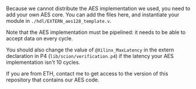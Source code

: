 Because we cannot distribute the AES implementation we used, you need to add your own AES core.
You can add the files here, and instantiate your module in `./hdl/EXTERN_aes128_template.v`.

Note that the AES implementation must be pipelined: it needs to be able to accept data on every cycle.

You should also change the value of `@Xilinx_MaxLatency` in the extern declaration in P4 (`lib/scion/verification.p4`) if the latency your AES implementation isn't 10 cycles.

If you are from ETH, contact me to get access to the version of this repository that contains our AES code.
